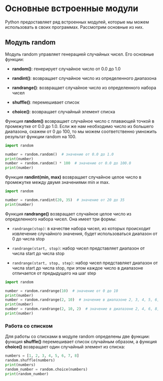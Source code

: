 # Основные встроенные модули

Python предоставляет ряд встроенных модулей, которые мы можем использовать в своих программах. Рассмотрим основные из них.

## Модуль random

Модуль random управляет генерацией случайных чисел. Его основные функции:

- **random()**: генерирует случайное число от 0.0 до 1.0

- **randint()**: возвращает случайное число из определенного диапазона

- **randrange()**: возвращает случайное число из определенного набора чисел

- **shuffle()**: перемешивает список

- **choice()**: возвращает случайный элемент списка

Функция **random()** возвращает случайное число с плавающей точкой в промежутке от 0.0 до 1.0. Если же нам необходимо число из большего диапазона, 
скажем от 0 до 100, то мы можем соответственно умножить результат функции random на 100.

```py
import random

number = random.random()  # значение от 0.0 до 1.0
print(number)
number = random.random() * 100  # значение от 0.0 до 100.0
print(number)
```

Функция **randint(min, max)** возвращает случайное целое число в промежутке между двумя значениями min и max.

```py
import random

number = random.randint(20, 35)  # значение от 20 до 35
print(number)
```

Функция **randrange()** возвращает случайное целое число из определенного набора чисел. Она имеет три формы:

- `randrange(stop)`: в качестве набора чисел, из которых происходит извлечение случайного значения, будет использоваться диапазон от 0 до числа stop

- `randrange(start, stop)`: набор чисел представляет диапазон от числа start до числа stop

- `randrange(start, stop, step)`: набор чисел представляет диапазон от числа start до числа stop, при этом каждое число в диапазоне отличается от предыдущего на шаг step

```py
import random

number = random.randrange(10)  # значение от 0 до 10
print(number)
number = random.randrange(2, 10)  # значение в диапазоне 2, 3, 4, 5, 6, 7, 8, 9, 10
print(number)
number = random.randrange(2, 10, 2)  # значение в диапазоне 2, 4, 6, 8, 10
print(number)
```

### Работа со списком

Для работы со списками в модуле random определены две функции: функция **shuffle()** перемешивает список случайным образом, а 
функция **choice()** возвращает один случайный элемент из списка:

```py
numbers = [1, 2, 3, 4, 5, 6, 7, 8]
random.shuffle(numbers)
print(numbers)  
random_number = random.choice(numbers)
print(random_number)
```

